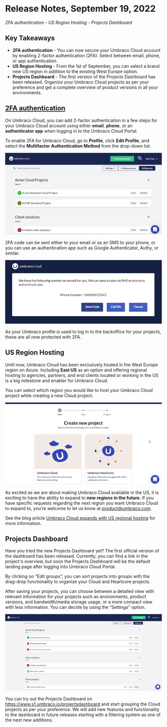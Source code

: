 # Release Notes, September 19, 2022

_2FA authentication - US Region Hosting - Projects Dashboard_

## Key Takeaways

* **2FA authentication** - You can now secure your Umbraco Cloud account by enabling 2-factor authentication (2FA). Select between email, phone, or app authentication.
* **US Region Hosting** - From the 1st of September, you can select a brand new US region in addition to the existing West Europe option.
* **Projects Dashboard** - The first version of the Projects Dashboard has been released. Organize your Umbraco Cloud projects as per your preference and get a complete overview of product versions in all your environments.

## [2FA authentication](../set-up/2-factor-authentication-on-cloud.md)

On Umbraco Cloud, you can add 2-factor authentication in a few steps for your Umbraco Cloud account using either **email**, **phone**, or an **authenticator app** when logging in to the Umbraco Cloud Portal.

To enable 2FA for Umbraco Cloud, go to **Profile**, click **Edit Profile**, and select the **Multifactor Authentication Method** from the drop-down list.

![2FA-Registration](images/2FA-Registration.gif)

2FA code can be sent either to your email or as an SMS to your phone, or you can use an authentication app such as Google Authenticator, Authy, or similar.

![Phone-auth](../set-up/images/Phone-auth.png)

As your Umbraco profile is used to log in to the backoffice for your projects, these are all now protected with 2FA.

## US Region Hosting

Until now, Umbraco Cloud has been exclusively hosted in the West Europe region on Azure. Including **East US** as an option and offering regional hosting to agencies, partners, and end clients located or working in the US is a big milestone and enabler for Umbraco Cloud.

You can select which region you would like to host your Umbraco Cloud project while creating a new Cloud project.

![USRegionRegistration](images/USRegionRegistration.gif)

As excited as we are about making Umbraco Cloud available in the US, it is exciting to have the ability to expand to **new regions in the future**. If you have specific requests regarding the next region you want Umbraco Cloud to expand to, you’re welcome to let us know at product@umbraco.com.

See the blog article [Umbraco Cloud expands with US regional hosting](https://umbraco.com/blog/umbraco-cloud-expands-with-us-regional-hosting/) for more information.

## Projects Dashboard

Have you tried the new Projects Dashboard yet? The first official version of the dashboard has been released. Currently, you can find a link in the project's overview, but soon the Projects Dashboard will be the default landing page after logging into Umbraco Cloud Portal.

By clicking on “Edit groups”, you can sort projects into groups with the drag-drop functionality to organize your Cloud and Heartcore projects.

After saving your projects, you can choose between a detailed view with relevant information for your projects such as environments, product versions, and bandwidth/media storage usage, or a more compact view with less information. You can decide by using the “Settings” option.

![ProjectsDashboardV1](images/ProjectsDashboardV1.gif)

You can try out the Projects Dashboard on https://www.s1.umbraco.io/projectsdashboard and start grouping the Cloud projects as per your preference. We will add new features and functionality to the dashboard in future releases starting with a filtering system as one of the next new additions.

